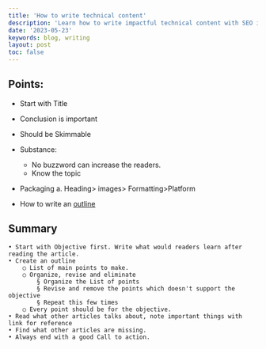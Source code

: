 ```yaml
---
title: 'How to write technical content'
description: 'Learn how to write impactful technical content with SEO in mind'
date: '2023-05-23'
keywords: blog, writing
layout: post
toc: false
---
```


## Points:
  * Start with Title
  * Conclusion is important
  * Should be Skimmable

  * Substance:
    * No buzzword can increase the readers.
    * Know the topic
  * Packaging
		a. Heading> images> Formatting>Platform
  * How to write an [outline](https://www.grammarly.com/blog/how-to-write-outline/)


## Summary
	• Start with Objective first. Write what would readers learn after reading the article.
	• Create an outline
		○ List of main points to make.
		○ Organize, revise and eliminate
			§ Organize the List of points
			§ Revise and remove the points which doesn't support the objective
			§ Repeat this few times
		○ Every point should be for the objective.
	• Read what other articles talks about, note important things with link for reference
	• Find what other articles are missing.
	• Always end with a good Call to action.
